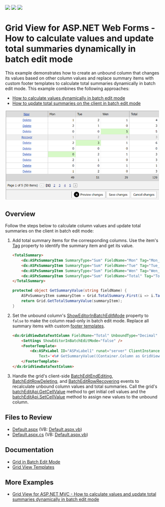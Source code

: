 <!-- default badges list -->
![](https://img.shields.io/endpoint?url=https://codecentral.devexpress.com/api/v1/VersionRange/128532799/18.2.3%2B)
[![](https://img.shields.io/badge/Open_in_DevExpress_Support_Center-FF7200?style=flat-square&logo=DevExpress&logoColor=white)](https://supportcenter.devexpress.com/ticket/details/T116925)
[![](https://img.shields.io/badge/📖_How_to_use_DevExpress_Examples-e9f6fc?style=flat-square)](https://docs.devexpress.com/GeneralInformation/403183)
<!-- default badges end -->
# Grid View for ASP.NET Web Forms - How to calculate values and update total summaries dynamically in batch edit mode

This example demonstrates how to create an unbound column that changes its values based on other column values and replace summary items with custom footer templates to calculate total summaries dynamically in batch edit mode. This example combines the following approaches:
* [How to calculate values dynamically in batch edit mode](https://github.com/DevExpress-Examples/asp-net-web-forms-gridview-calculate-values-dynamically-batch-mode)
* [How to update total summaries on the client in batch edit mode](https://github.com/DevExpress-Examples/asp-net-web-forms-grid-update-total-summaries-on-client-in-batch-mode)

![Update column values and calculate total summaries](calculateValues.png)

## Overview

Follow the steps below to calculate column values and update total summaries on the client in batch edit mode:

1. Add total summary items for the corresponding columns. Use the item's [Tag](https://docs.devexpress.com/AspNet/DevExpress.Web.ASPxSummaryItemBase.Tag) property to identify the summary item and get its value.

    ```aspx
    <TotalSummary>
        <dx:ASPxSummaryItem SummaryType="Sum" FieldName="Mon" Tag="Mon_Sum" />
        <dx:ASPxSummaryItem SummaryType="Sum" FieldName="Tue" Tag="Tue_Sum" />
        <dx:ASPxSummaryItem SummaryType="Sum" FieldName="Wen" Tag="Wen_Sum" />
        <dx:ASPxSummaryItem SummaryType="Sum" FieldName="Total" Tag="Total_Sum" />
    </TotalSummary>
    ```

    ```cs
    protected object GetSummaryValue(string fieldName) {
        ASPxSummaryItem summaryItem = Grid.TotalSummary.First(i => i.Tag == fieldName + "_Sum");
        return Grid.GetTotalSummaryValue(summaryItem);
    }
    ```

2. Set the unbound column's [ShowEditorInBatchEditMode](https://docs.devexpress.com/AspNet/DevExpress.Web.GridDataColumnSettings.ShowEditorInBatchEditMode) property to `false` to make the column read-only in batch edit mode. Replace all summary items with custom [footer templates](https://docs.devexpress.com/AspNet/DevExpress.Web.GridViewColumn.FooterTemplate).

    ```aspx
    <dx:GridViewDataTextColumn FieldName="Total" UnboundType="Decimal" ReadOnly="true">
        <Settings ShowEditorInBatchEditMode="false" />
        <FooterTemplate>
            <dx:ASPxLabel ID="ASPxLabel1" runat="server" ClientInstanceName="labelTotal"
                Text='<%# GetSummaryValue((Container.Column as GridViewDataColumn).FieldName) %>' />
        </FooterTemplate>
    </dx:GridViewDataTextColumn>
    ```

3. Handle the grid's client-side [BatchEditEndEditing](https://docs.devexpress.com/AspNet/js-ASPxClientGridView.BatchEditEndEditing), [BatchEditRowDeleting](https://docs.devexpress.com/AspNet/js-ASPxClientGridView.BatchEditRowDeleting), and [BatchEditRowRecovering](https://docs.devexpress.com/AspNet/js-ASPxClientGridView.BatchEditRowRecovering) events to recalculate unbound column values and total summaries. Call the grid's [batchEditApi.GetCellValue](https://docs.devexpress.com/AspNet/js-ASPxClientGridViewBatchEditApi.GetCellValue(visibleIndex-columnFieldNameOrId)) method to get initial cell values and the [batchEditApi.SetCellValue](https://docs.devexpress.com/AspNet/js-ASPxClientGridViewBatchEditApi.SetCellValue(visibleIndex-columnFieldNameOrId-value)) method to assign new values to the unbound column.

## Files to Review

* [Default.aspx](./CS/Default.aspx) (VB: [Default.aspx.vb](./VB/Default.aspx.vb))
* [Default.aspx.cs](./CS/Default.aspx.cs) (VB: [Default.aspx.vb](./VB/Default.aspx.vb))

## Documentation

* [Grid in Batch Edit Mode](https://docs.devexpress.com/AspNet/16443/components/grid-view/concepts/edit-data/batch-edit-mode)
* [Grid View Templates](https://docs.devexpress.com/AspNet/3718/components/grid-view/concepts/templates)

## More Examples

* [Grid View for ASP.NET MVC - How to calculate values and update total summaries dynamically in batch edit mode](https://github.com/DevExpress-Examples/gridview-batch-edit-how-to-calculate-unbound-column-and-total-summary-values-on-the-fly-t124151)
